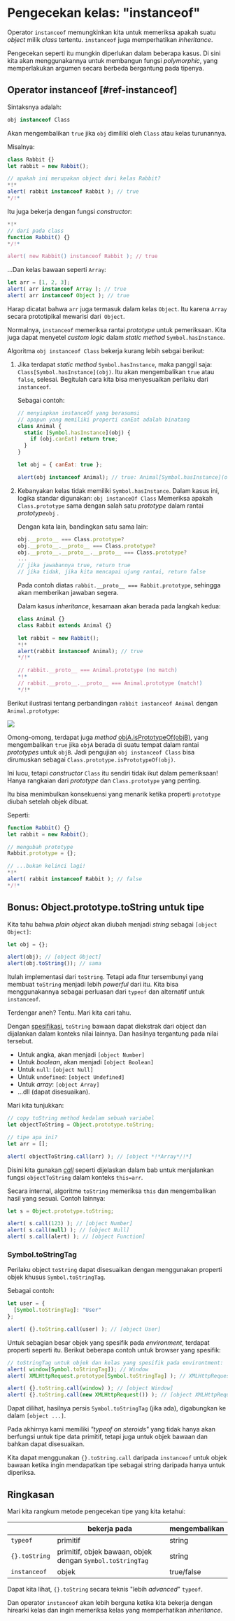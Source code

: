 # Pengecekan kelas: "instanceof"

Operator `instanceof` memungkinkan kita untuk memeriksa apakah suatu _object_ milik _class_ tertentu. `instanceof` juga memperhatikan _inheritance_.

Pengecekan seperti itu mungkin diperlukan dalam beberapa kasus. Di sini kita akan menggunakannya untuk membangun fungsi *polymorphic*, yang memperlakukan argumen secara berbeda bergantung pada tipenya.

## Operator instanceof [#ref-instanceof]

Sintaksnya adalah:
```js
obj instanceof Class
```

Akan mengembalikan `true` jika `obj` dimiliki oleh `Class` atau kelas turunannya.

Misalnya:

```js run
class Rabbit {}
let rabbit = new Rabbit();

// apakah ini merupakan object dari kelas Rabbit?
*!*
alert( rabbit instanceof Rabbit ); // true
*/!*
```

Itu juga bekerja dengan fungsi _constructor_:

```js run
*!*
// dari pada class
function Rabbit() {}
*/!*

alert( new Rabbit() instanceof Rabbit ); // true
```

...Dan kelas bawaan seperti `Array`:

```js run
let arr = [1, 2, 3];
alert( arr instanceof Array ); // true
alert( arr instanceof Object ); // true
```

Harap dicatat bahwa `arr` juga termasuk dalam kelas `Object`. Itu karena `Array` secara prototipikal mewarisi dari` Object`.

Normalnya, `instanceof` memeriksa rantai _prototype_ untuk pemeriksaan. Kita juga dapat menyetel _custom logic_ dalam _static method_ `Symbol.hasInstance`.

Algoritma `obj instanceof Class` bekerja kurang lebih sebgai berikut:

1. Jika terdapat _static method_ `Symbol.hasInstance`, maka panggil saja: `Class[Symbol.hasInstance](obj)`. Itu akan mengembalikan `true` atau `false`, selesai. Begitulah cara kita bisa menyesuaikan perilaku dari `instanceof`.

    Sebagai contoh:

    ```js run
    // menyiapkan instanceOf yang berasumsi
    // apapun yang memiliki properti canEat adalah binatang
    class Animal {
      static [Symbol.hasInstance](obj) {
        if (obj.canEat) return true;
      }
    }

    let obj = { canEat: true };

    alert(obj instanceof Animal); // true: Animal[Symbol.hasInstance](obj) dipanggil
    ```

2. Kebanyakan kelas tidak memiliki `Symbol.hasInstance`. Dalam kasus ini, logika standar digunakan: `obj instanceOf Class` Memeriksa apakah `Class.prototype` sama dengan salah satu _prototype_ dalam rantai _prototype_`obj` .

    Dengan kata lain, bandingkan satu sama lain:
    ```js
    obj.__proto__ === Class.prototype?
    obj.__proto__.__proto__ === Class.prototype?
    obj.__proto__.__proto__.__proto__ === Class.prototype?
    ...
    // jika jawabannya true, return true
    // jika tidak, jika kita mencapai ujung rantai, return false
    ```

    Pada contoh diatas `rabbit.__proto__ === Rabbit.prototype`, sehingga akan memberikan jawaban segera.

    Dalam kasus _inheritance_, kesamaan akan berada pada langkah kedua:

    ```js run
    class Animal {}
    class Rabbit extends Animal {}

    let rabbit = new Rabbit();
    *!*
    alert(rabbit instanceof Animal); // true
    */!*

    // rabbit.__proto__ === Animal.prototype (no match)
    *!*
    // rabbit.__proto__.__proto__ === Animal.prototype (match!)
    */!*
    ```

Berikut ilustrasi tentang perbandingan `rabbit instanceof Animal` dengan `Animal.prototype`:

![](instanceof.svg)

Omong-omong, terdapat juga _method_ [objA.isPrototypeOf(objB)](mdn:js/object/isPrototypeOf), yang mengembalikan `true` jika `objA` berada di suatu tempat dalam rantai _prototypes_ untuk `objB`. Jadi pengujian `obj instanceof Class` bisa dirumuskan sebagai `Class.prototype.isPrototypeOf(obj)`.

Ini lucu, tetapi _constructor_ `Class` itu sendiri tidak ikut dalam pemeriksaan! Hanya rangkaian dari _prototype_ dan `Class.prototype` yang penting.

Itu bisa menimbulkan konsekuensi yang menarik ketika properti `prototype` diubah setelah objek dibuat.

Seperti:

```js run
function Rabbit() {}
let rabbit = new Rabbit();

// mengubah prototype
Rabbit.prototype = {};

// ...bukan kelinci lagi!
*!*
alert( rabbit instanceof Rabbit ); // false
*/!*
```

## Bonus: Object.prototype.toString untuk tipe

Kita tahu bahwa _plain object_ akan diubah menjadi _string_ sebagai `[object Object]`:

```js run
let obj = {};

alert(obj); // [object Object]
alert(obj.toString()); // sama
```

Itulah implementasi dari `toString`. Tetapi ada fitur tersembunyi yang membuat `toString` menjadi lebih _powerful_ dari itu. Kita bisa menggunakannya sebagai perluasan dari `typeof` dan alternatif untuk `instanceof`.

Terdengar aneh? Tentu. Mari kita cari tahu.

Dengan [spesifikasi](https://tc39.github.io/ecma262/#sec-object.prototype.tostring), `toString` bawaan dapat diekstrak dari object dan dijalankan dalam konteks nilai lainnya. Dan hasilnya tergantung pada nilai tersebut.

- Untuk angka, akan menjadi `[object Number]`
- Untuk _boolean_, akan menjadi `[object Boolean]`
- Untuk `null`: `[object Null]`
- Untuk `undefined`: `[object Undefined]`
- Untuk _array_: `[object Array]`
- ...dll (dapat disesuaikan).

Mari kita tunjukkan:

```js run
// copy toString method kedalam sebuah variabel
let objectToString = Object.prototype.toString;

// tipe apa ini?
let arr = [];

alert( objectToString.call(arr) ); // [object *!*Array*/!*]
```

Disini kita gunakan [_call_](mdn:js/function/call) seperti dijelaskan dalam bab [](info:call-apply-decorators) untuk menjalankan fungsi `objectToString` dalam konteks `this=arr`.

Secara internal, algoritme `toString` memeriksa `this` dan mengembalikan hasil yang sesuai. Contoh lainnya:

```js run
let s = Object.prototype.toString;

alert( s.call(123) ); // [object Number]
alert( s.call(null) ); // [object Null]
alert( s.call(alert) ); // [object Function]
```

### Symbol.toStringTag

Perilaku object `toString` dapat disesuaikan dengan menggunakan properti objek khusus `Symbol.toStringTag`.

Sebagai contoh:

```js run
let user = {
  [Symbol.toStringTag]: "User"
};

alert( {}.toString.call(user) ); // [object User]
```

Untuk sebagian besar objek yang spesifik pada _environment_, terdapat properti seperti itu. Berikut beberapa contoh untuk browser yang spesifik:

```js run
// toStringTag untuk objek dan kelas yang spesifik pada environtment:
alert( window[Symbol.toStringTag]); // Window
alert( XMLHttpRequest.prototype[Symbol.toStringTag] ); // XMLHttpRequest

alert( {}.toString.call(window) ); // [object Window]
alert( {}.toString.call(new XMLHttpRequest()) ); // [object XMLHttpRequest]
```

Dapat dilihat, hasilnya persis `Symbol.toStringTag` (jika ada), digabungkan ke dalam `[object ...]`.

Pada akhirnya kami memiliki _"typeof on steroids"_ yang tidak hanya akan berfungsi untuk tipe data primitif, tetapi juga untuk objek bawaan dan bahkan dapat disesuaikan.

Kita dapat menggunakan `{}.toString.call` daripada `instanceof` untuk objek bawaan ketika ingin mendapatkan tipe sebagai string daripada hanya untuk diperiksa.

## Ringkasan

Mari kita rangkum metode pengecekan tipe yang kita ketahui:

|               | bekerja pada   |  mengembalikan      |
|---------------|-------------|---------------|
| `typeof`      | primitif  |  string       |
| `{}.toString` | primitif, objek bawaan, objek dengan `Symbol.toStringTag`   |       string |
| `instanceof`  | objek     |  true/false   |

Dapat kita lihat, `{}.toString` secara teknis "lebih _advanced_" `typeof`.

Dan operator `instanceof` akan lebih berguna ketika kita bekerja dengan hirearki kelas dan ingin memeriksa kelas yang memperhatikan _inheritance_.
